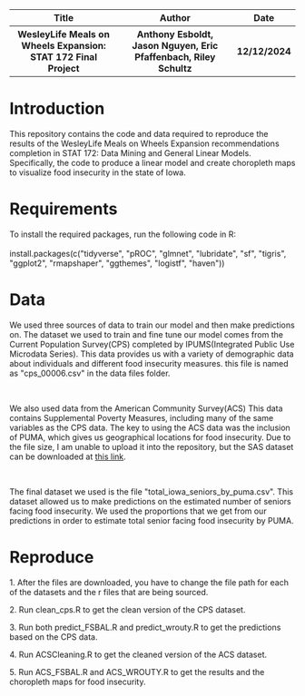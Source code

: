 <table>
  <tr>
    <th>Title</th>
    <th>Author</th>
    <th>Date</th>
  </tr>
  <tr>
    <th>WesleyLife Meals on Wheels Expansion: STAT 172 Final Project</th>
    <th>Anthony Esboldt, Jason Nguyen, Eric Pfaffenbach, Riley Schultz</th>
    <th>12/12/2024</th>
  </tr>
</table>
<h1>Introduction</h1>
<p>This repository contains the code and data required to reproduce the results of the WesleyLife Meals on Wheels Expansion recommendations completion in STAT 172: Data Mining and General Linear Models. Specifically, the code to produce a linear model and create choropleth maps to visualize food insecurity in the state of Iowa.</p>
<h1>Requirements</h1>
<p>To install the required packages, run the following code in R:<br>
<br>
install.packages(c("tidyverse", "pROC", "glmnet", "lubridate", "sf", "tigris", "ggplot2", "rmapshaper", "ggthemes", "logistf", "haven"))</p>

<h1>Data</h1>
<p>We used three sources of data to train our model and then make predictions on. The dataset we used to train and fine tune our model comes from the Current Population Survey(CPS) completed by IPUMS(Integrated Public Use Microdata Series). This data provides us with a variety of demographic data about individuals and different food insecurity measures. this file is named as "cps_00006.csv" in the data files folder.</p>
<br>
<p>We also used data from the American Community Survey(ACS) This data contains Supplemental Poverty Measures, including many of the same variables as the CPS data. The key to using the ACS data was the inclusion of PUMA, which gives us geographical locations for food insecurity. Due to the file size, I am unable to upload it into the repository, but the SAS dataset can be downloaded at <a href="https://www.census.gov/data/datasets/time-series/demo/supplemental-poverty-measure/acs-research-files.html">this link</a>.</p>
<br>
<p>The final dataset we used is the file "total_iowa_seniors_by_puma.csv". This dataset allowed us to make predictions on the estimated number of seniors facing food insecurity. We used the proportions that we get from our predictions in order to estimate total senior facing food insecurity by PUMA.</p>
<h1>Reproduce</h1>
<p>1. After the files are downloaded, you have to change the file path for each of the datasets and the r files that are being sourced.</p>
<p>2. Run clean_cps.R to get the clean version of the CPS dataset.</p>
<p>3. Run both predict_FSBAL.R and predict_wrouty.R to get the predictions based on the CPS data.</p>
<p>4. Run ACSCleaning.R to get the cleaned version of the ACS dataset.</p>
<p>5. Run ACS_FSBAL.R and ACS_WROUTY.R to get the results and the choropleth maps for food insecurity.</p>

